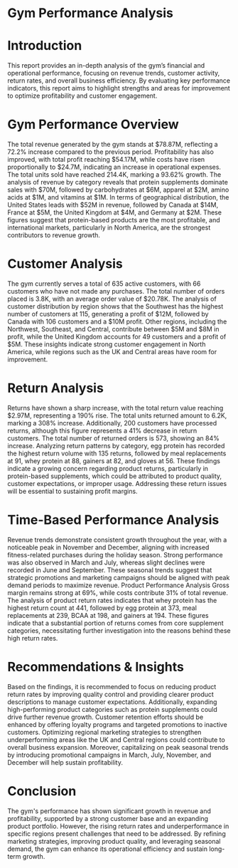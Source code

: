  # Gym Performance Analysis 


# Introduction
This report provides an in-depth analysis of the gym’s financial and operational performance, focusing on revenue trends, customer activity, return rates, and overall business efficiency. By evaluating key performance indicators, this report aims to highlight strengths and areas for improvement to optimize profitability and customer engagement.

# Gym Performance Overview
The total revenue generated by the gym stands at $78.87M, reflecting a 72.2% increase compared to the previous period. Profitability has also improved, with total profit reaching $54.17M, while costs have risen proportionally to $24.7M, indicating an increase in operational expenses. The total units sold have reached 214.4K, marking a 93.62% growth. The analysis of revenue by category reveals that protein supplements dominate sales with $70M, followed by carbohydrates at $6M, apparel at $2M, amino acids at $1M, and vitamins at $1M. In terms of geographical distribution, the United States leads with $52M in revenue, followed by Canada at $14M, France at $5M, the United Kingdom at $4M, and Germany at $2M. These figures suggest that protein-based products are the most profitable, and international markets, particularly in North America, are the strongest contributors to revenue growth.


# Customer Analysis
The gym currently serves a total of 635 active customers, with 66 customers who have not made any purchases. The total number of orders placed is 3.8K, with an average order value of $20.78K. The analysis of customer distribution by region shows that the Southwest has the highest number of customers at 115, generating a profit of $12M, followed by Canada with 106 customers and a $10M profit. Other regions, including the Northwest, Southeast, and Central, contribute between $5M and $8M in profit, while the United Kingdom accounts for 49 customers and a profit of $5M. These insights indicate strong customer engagement in North America, while regions such as the UK and Central areas have room for improvement.


# Return Analysis 
Returns have shown a sharp increase, with the total return value reaching $2.97M, representing a 190% rise. The total units returned amount to 6.2K, marking a 308% increase. Additionally, 200 customers have processed returns, although this figure represents a 41% decrease in return customers. The total number of returned orders is 573, showing an 84% increase. Analyzing return patterns by category, egg protein has recorded the highest return volume with 135 returns, followed by meal replacements at 91, whey protein at 88, gainers at 82, and gloves at 56. These findings indicate a growing concern regarding product returns, particularly in protein-based supplements, which could be attributed to product quality, customer expectations, or improper usage. Addressing these return issues will be essential to sustaining profit margins.


# Time-Based Performance Analysis
Revenue trends demonstrate consistent growth throughout the year, with a noticeable peak in November and December, aligning with increased fitness-related purchases during the holiday season. Strong performance was also observed in March and July, whereas slight declines were recorded in June and September. These seasonal trends suggest that strategic promotions and marketing campaigns should be aligned with peak demand periods to maximize revenue.
Product Performance Analysis
Gross margin remains strong at 69%, while costs contribute 31% of total revenue. The analysis of product return rates indicates that whey protein has the highest return count at 441, followed by egg protein at 373, meal replacements at 239, BCAA at 198, and gainers at 194. These figures indicate that a substantial portion of returns comes from core supplement categories, necessitating further investigation into the reasons behind these high return rates.


# Recommendations & Insights
Based on the findings, it is recommended to focus on reducing product return rates by improving quality control and providing clearer product descriptions to manage customer expectations. Additionally, expanding high-performing product categories such as protein supplements could drive further revenue growth. Customer retention efforts should be enhanced by offering loyalty programs and targeted promotions to inactive customers. Optimizing regional marketing strategies to strengthen underperforming areas like the UK and Central regions could contribute to overall business expansion. Moreover, capitalizing on peak seasonal trends by introducing promotional campaigns in March, July, November, and December will help sustain profitability.

# Conclusion
The gym's performance has shown significant growth in revenue and profitability, supported by a strong customer base and an expanding product portfolio. However, the rising return rates and underperformance in specific regions present challenges that need to be addressed. By refining marketing strategies, improving product quality, and leveraging seasonal demand, the gym can enhance its operational efficiency and sustain long-term growth.



